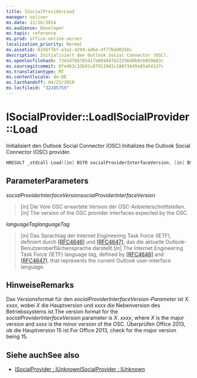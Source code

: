 ```yaml
---
title: ISocialProviderLoad
manager: soliver
ms.date: 11/16/2014
ms.audience: Developer
ms.topic: reference
ms.prod: office-online-server
localization_priority: Normal
ms.assetid: 6356f7bf-e3a1-4294-ad6e-df77bdd0356c
description: Initialisiert den Outlook Social Connector (OSC).
ms.openlocfilehash: 73d14f66785417e80448f622256d0b9cb059b83c
ms.sourcegitcommit: 8fe462c32b91c87911942c188f3445e85a54137c
ms.translationtype: MT
ms.contentlocale: de-DE
ms.lasthandoff: 04/23/2019
ms.locfileid: "32285759"
---
```

# <a name="isocialproviderload"></a><span data-ttu-id="102b3-103">ISocialProvider::Load</span><span class="sxs-lookup"><span data-stu-id="102b3-103">ISocialProvider::Load</span></span>

<span data-ttu-id="102b3-104">Initialisiert den Outlook Social Connector (OSC).</span><span class="sxs-lookup"><span data-stu-id="102b3-104">Initializes the Outlook Social Connector (OSC) provider.</span></span>
  
```cpp
HRESULT _stdcall Load([in] BSTR socialProviderInterfaceVersion, [in] BSTR languageTag);
```

## <a name="parameters"></a><span data-ttu-id="102b3-105">Parameter</span><span class="sxs-lookup"><span data-stu-id="102b3-105">Parameters</span></span>

<span data-ttu-id="102b3-106">_socialProviderInterfaceVersion_</span><span class="sxs-lookup"><span data-stu-id="102b3-106">_socialProviderInterfaceVersion_</span></span>
  
> <span data-ttu-id="102b3-107">[in] Die Vom OSC erwartete Version der OSC-Anbieterschnittstellen.</span><span class="sxs-lookup"><span data-stu-id="102b3-107">[in] The version of the OSC provider interfaces expected by the OSC.</span></span>
    
<span data-ttu-id="102b3-108">_languageTag_</span><span class="sxs-lookup"><span data-stu-id="102b3-108">_languageTag_</span></span>
  
> <span data-ttu-id="102b3-109">[in] Das Sprachtag der Internet Engineering Task Force (IETF), definiert durch [[RFC4646]](https://www.ietf.org/rfc/rfc4646.txt) und [[RFC4647]](https://www.ietf.org/rfc/rfc4647.txt), das die aktuelle Outlook-Benutzeroberflächensprache darstellt.</span><span class="sxs-lookup"><span data-stu-id="102b3-109">[in] The Internet Engineering Task Force (IETF) language tag, defined by [[RFC4646]](https://www.ietf.org/rfc/rfc4646.txt) and [[RFC4647]](https://www.ietf.org/rfc/rfc4647.txt), that represents the current Outlook user-interface language.</span></span>
    
## <a name="remarks"></a><span data-ttu-id="102b3-110">Hinweise</span><span class="sxs-lookup"><span data-stu-id="102b3-110">Remarks</span></span>

<span data-ttu-id="102b3-111">Das Versionsformat für den  _socialProviderInterfaceVersion-Parameter_ ist  _X_. _xxxx_, wobei  _X_ die Hauptversion und  _xxxx_ die Nebenversion des Betriebssystems ist.</span><span class="sxs-lookup"><span data-stu-id="102b3-111">The version format for the  _socialProviderInterfaceVersion_ parameter is  _X_. _xxxx_, where  _X_ is the major version and  _xxxx_ is the minor version of the OSC.</span></span> <span data-ttu-id="102b3-112">Überprüfen Office 2013, ob die Hauptversion 15 ist.</span><span class="sxs-lookup"><span data-stu-id="102b3-112">For Office 2013, check for the major version being 15.</span></span> 
  
## <a name="see-also"></a><span data-ttu-id="102b3-113">Siehe auch</span><span class="sxs-lookup"><span data-stu-id="102b3-113">See also</span></span>

- [<span data-ttu-id="102b3-114">ISocialProvider : IUnknown</span><span class="sxs-lookup"><span data-stu-id="102b3-114">ISocialProvider : IUnknown</span></span>](isocialprovideriunknown.md)

